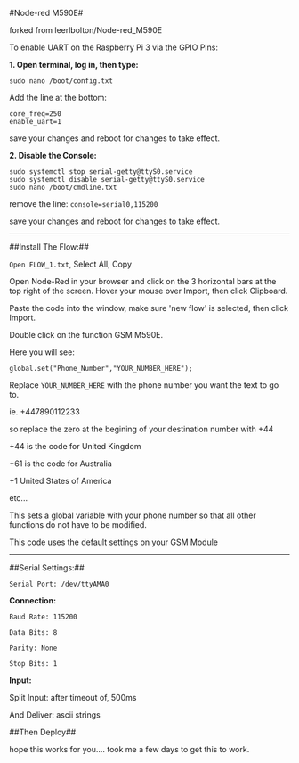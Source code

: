 #Node-red M590E#

forked from leerlbolton/Node-red_M590E

To enable UART on the Raspberry Pi 3 via the GPIO Pins:

**1. Open terminal, log in, then type:**

```sudo nano /boot/config.txt```

Add the line at the bottom:

```
core_freq=250
enable_uart=1
```

save your changes and reboot for changes to take effect.

**2. Disable the Console:**

```
sudo systemctl stop serial-getty@ttyS0.service
sudo systemctl disable serial-getty@ttyS0.service
sudo nano /boot/cmdline.txt
```

remove the line: ```console=serial0,115200```

save your changes and reboot for changes to take effect.

***********************

##Install The Flow:##

```Open FLOW_1.txt```, Select All, Copy

Open Node-Red in your browser and click on the 3 horizontal bars at the top right of the screen.
Hover your mouse over Import, then click Clipboard.

Paste the code into the window, make sure 'new flow' is selected, then click Import.

Double click on the function GSM M590E.

Here you will see:

```global.set("Phone_Number","YOUR_NUMBER_HERE");```

Replace ```YOUR_NUMBER_HERE``` with the phone number you want the text to go to.

ie. +447890112233

so replace the zero at the begining of your destination number with +44 

+44 is the code for United Kingdom

+61 is the code for Australia

+1 United States of America

etc...

This sets a global variable with your phone number so that all other functions do not have to be modified.

This code uses the default settings on your GSM Module

***********************

##Serial Settings:##

```Serial Port: /dev/ttyAMA0```

**Connection:**

```
Baud Rate: 115200

Data Bits: 8

Parity: None

Stop Bits: 1
```

**Input:**

Split Input: after timeout of, 500ms

And Deliver: ascii strings


##Then Deploy##

hope this works for you.... took me a few days to get this to work.
